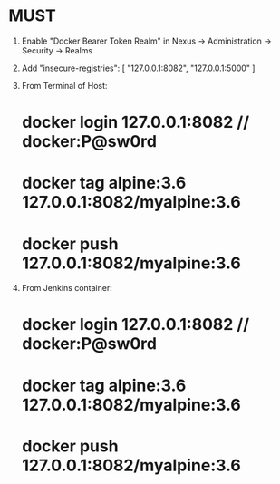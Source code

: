 # MUST

1. Enable "Docker Bearer Token Realm" in Nexus -> Administration -> Security -> Realms

2. Add
   "insecure-registries": [
     "127.0.0.1:8082",
     "127.0.0.1:5000"
   ]

3. From Terminal of Host:
    # docker login 127.0.0.1:8082 // docker:P@sw0rd
    # docker tag alpine:3.6 127.0.0.1:8082/myalpine:3.6
    # docker push 127.0.0.1:8082/myalpine:3.6

4. From Jenkins container:
    # docker login 127.0.0.1:8082 // docker:P@sw0rd
    # docker tag alpine:3.6 127.0.0.1:8082/myalpine:3.6
    # docker push 127.0.0.1:8082/myalpine:3.6

